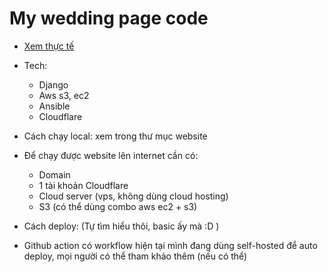 # My wedding page code
* [Xem thực tế](https://huutuananh.com/weddings/true-love/tuan-anh-kim-oanh)
- Tech:
    - Django
    - Aws s3, ec2
    - Ansible
    - Cloudflare
- Cách chạy local: xem trong thư mục website
- Để chạy được website lên internet cần có:
    - Domain
    - 1 tài khoản Cloudflare
    - Cloud server (vps, không dùng cloud hosting)
    - S3 (có thể dùng combo aws ec2 + s3)
- Cách deploy: (Tự tìm hiểu thôi, basic ấy mà :D )

- Github action có workflow hiện tại mình đang dùng self-hosted để auto deploy, mọi người có thể tham khảo thêm (nếu có thể)

